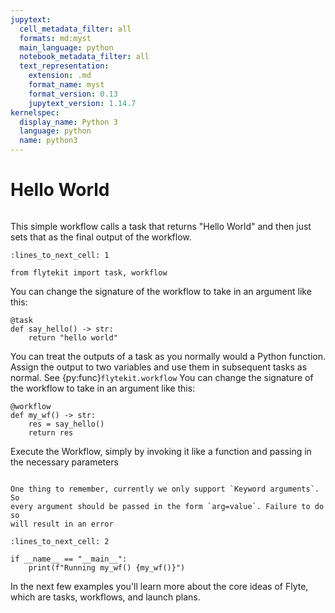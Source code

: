 ```yaml
---
jupytext:
  cell_metadata_filter: all
  formats: md:myst
  main_language: python
  notebook_metadata_filter: all
  text_representation:
    extension: .md
    format_name: myst
    format_version: 0.13
    jupytext_version: 1.14.7
kernelspec:
  display_name: Python 3
  language: python
  name: python3
---
```



# Hello World


```{tags} Basic
```

This simple workflow calls a task that returns "Hello World" and then just sets that as the final output of the workflow.

```{code-cell}
:lines_to_next_cell: 1

from flytekit import task, workflow
```

You can change the signature of the workflow to take in an argument like this:

```{code-cell}
@task
def say_hello() -> str:
    return "hello world"
```

You can treat the outputs of a task as you normally would a Python function. Assign the output to two variables
and use them in subsequent tasks as normal. See {py:func}`flytekit.workflow`
You can change the signature of the workflow to take in an argument like this:

```{code-cell}
@workflow
def my_wf() -> str:
    res = say_hello()
    return res
```

Execute the Workflow, simply by invoking it like a function and passing in
the necessary parameters

```{note}

One thing to remember, currently we only support `Keyword arguments`. So
every argument should be passed in the form `arg=value`. Failure to do so
will result in an error
````

```{code-cell}
:lines_to_next_cell: 2

if __name__ == "__main__":
    print(f"Running my_wf() {my_wf()}")
```

In the next few examples you'll learn more about the core ideas of Flyte, which are tasks, workflows, and launch
plans.
